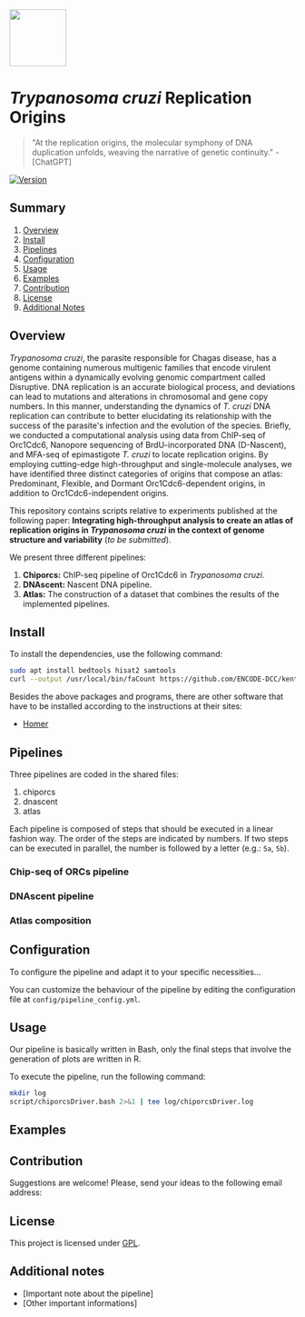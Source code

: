 <img src="https://upload.wikimedia.org/wikipedia/commons/thumb/f/fc/Logo_Instituto_Butantan_horizontal.svg/800px-Logo_Instituto_Butantan_horizontal.svg.png" height="100">

# _Trypanosoma cruzi_ Replication Origins

> "At the replication origins, the molecular symphony of DNA duplication unfolds, weaving the narrative of genetic continuity." - [ChatGPT]

[![Version](https://img.shields.io/badge/version-1.0.0-brightgreen.svg)](https://semver.org)

## Summary

1. [Overview](#overview)
2. [Install](#install)
3. [Pipelines](#pipelines)
4. [Configuration](#configuration)
5. [Usage](#usage)
6. [Examples](#examples)
7. [Contribution](#contribution)
8. [License](#license)
9. [Additional Notes](#notes)

## Overview

_Trypanosoma cruzi_, the parasite responsible for Chagas disease, has a genome containing numerous multigenic families that encode virulent antigens within a dynamically evolving genomic compartment called Disruptive. DNA replication is an accurate biological process, and deviations can lead to mutations and alterations in chromosomal and gene copy numbers. In this manner, understanding the dynamics of  _T. cruzi_ DNA replication can contribute to better elucidating its relationship with the success of the parasite's infection and the evolution of the species. Briefly, we conducted a computational analysis using data from ChIP-seq of Orc1Cdc6, Nanopore sequencing of BrdU-incorporated DNA (D-Nascent), and MFA-seq of epimastigote _T. cruzi_ to locate replication origins. By employing cutting-edge high-throughput and single-molecule analyses, we have identified three distinct categories of origins that compose an atlas: Predominant, Flexible, and Dormant Orc1Cdc6-dependent origins, in addition to Orc1Cdc6-independent origins.

This repository contains scripts relative to experiments published at the following paper: **Integrating high-throughput analysis to create an atlas of replication origins in _Trypanosoma cruzi_ in the context of genome structure and variability** (_to be submitted_).

We present three different pipelines:
1. **Chiporcs:** ChIP-seq pipeline of Orc1Cdc6 in _Trypanosoma cruzi_.
2. **DNAscent:** Nascent DNA pipeline.
3. **Atlas:** The construction of a dataset that combines the results of the implemented pipelines.

## Install

To install the dependencies, use the following command:

```bash
sudo apt install bedtools hisat2 samtools
curl --output /usr/local/bin/faCount https://github.com/ENCODE-DCC/kentUtils/blob/master/bin/linux.x86_64/faCount
```

Besides the above packages and programs, there are other software that have to be installed according to the instructions at their sites:
* [Homer](http://homer.ucsd.edu/homer/download.html)


## Pipelines
Three pipelines are coded in the shared files:
1. chiporcs
2. dnascent
3. atlas

Each pipeline is composed of steps that should be executed in a linear fashion way. The order of the steps are indicated by numbers. If two steps can be executed in parallel, the number is followed by a letter (e.g.: `5a`, `5b`).

### Chip-seq of ORCs pipeline

### DNAscent pipeline

### Atlas composition


## Configuration

To configure the pipeline and adapt it to your specific necessities...

You can customize the behaviour of the pipeline by editing the configuration file at `config/pipeline_config.yml`.

## Usage

Our pipeline is basically written in Bash, only the final steps that involve the generation of plots are written in R.

To execute the pipeline, run the following command:

```bash
mkdir log
script/chiporcsDriver.bash 2>&1 | tee log/chiporcsDriver.log
```


## Examples


## Contribution

Suggestions are welcome! Please, send your ideas to the following email address:


## License

This project is licensed under [GPL](LICENSE).


## Additional notes

- [Important note about the pipeline]
- [Other important informations]

<!--
This site was built using [GitHub Pages](https://pages.github.com/).

- George Washington
* John Adams
+ Thomas Jefferson

```bash
echo "Código em Bash."
```

Here is a simple footnote[^1].

A footnote can also have multiple lines[^2].

[^1]: My reference.
[^2]: To add line breaks within a footnote, prefix new lines with 2 spaces.
  This is a second line.

[Main directory](chiporcs/)

> [!NOTE]
> Useful information that users should know, even when skimming content.

> [!TIP]
> Helpful advice for doing things better or more easily.

> [!IMPORTANT]
> Key information users need to know to achieve their goal.

> [!WARNING]
> Urgent info that needs immediate user attention to avoid problems.

> [!CAUTION]
> Advises about risks or negative outcomes of certain actions.
-->

<!-- This content will not appear in the rendered Markdown -->
